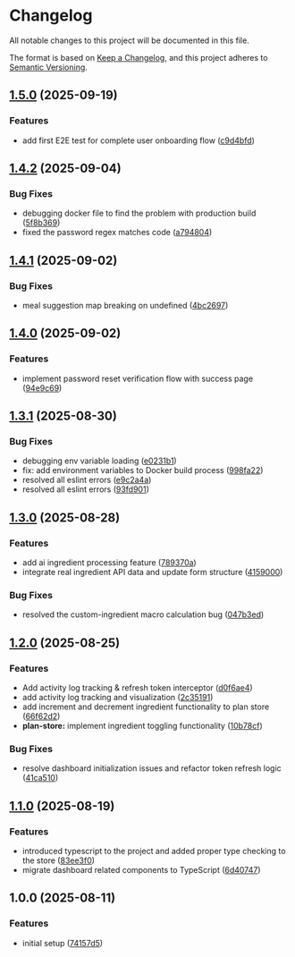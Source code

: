 # Changelog

All notable changes to this project will be documented in this file.

The format is based on [Keep a Changelog](https://keepachangelog.com/en/1.0.0/),
and this project adheres to [Semantic Versioning](https://semver.org/spec/v2.0.0.html).

## [1.5.0](https://github.com/chikrice/chikrice-user-frontend/compare/v1.4.2...v1.5.0) (2025-09-19)


### Features

* add first E2E test for complete user onboarding flow ([c9d4bfd](https://github.com/chikrice/chikrice-user-frontend/commit/c9d4bfd2c6b43afcc1ffc2669469876a92ce8503))

## [1.4.2](https://github.com/chikrice/chikrice-user-frontend/compare/v1.4.1...v1.4.2) (2025-09-04)


### Bug Fixes

* debugging docker file to find the problem with production build ([5f8b369](https://github.com/chikrice/chikrice-user-frontend/commit/5f8b369c6c498b9f23fd37514e1f49510480f9a1))
* fixed the password regex matches code ([a794804](https://github.com/chikrice/chikrice-user-frontend/commit/a794804ce65b08047932cdc324ea15709b9c0e2b))

## [1.4.1](https://github.com/chikrice/chikrice-user-frontend/compare/v1.4.0...v1.4.1) (2025-09-02)


### Bug Fixes

* meal suggestion map breaking on undefined ([4bc2697](https://github.com/chikrice/chikrice-user-frontend/commit/4bc2697e3146c80994c3de5b761b9c25e727af1b))

## [1.4.0](https://github.com/chikrice/chikrice-user-frontend/compare/v1.3.1...v1.4.0) (2025-09-02)


### Features

* implement password reset verification flow with success page ([94e9c69](https://github.com/chikrice/chikrice-user-frontend/commit/94e9c69f0be806aea553b7d46e4a7f9209e78d2e))

## [1.3.1](https://github.com/chikrice/chikrice-user-frontend/compare/v1.3.0...v1.3.1) (2025-08-30)


### Bug Fixes

* debugging env variable loading ([e0231b1](https://github.com/chikrice/chikrice-user-frontend/commit/e0231b137e67dd88265a920075b1c120f6621f8f))
* fix: add environment variables to Docker build process ([998fa22](https://github.com/chikrice/chikrice-user-frontend/commit/998fa2251c73bfba565c03c067d7537a243cd8d0))
* resolved all eslint errors ([e9c2a4a](https://github.com/chikrice/chikrice-user-frontend/commit/e9c2a4a596ddce7d18f78b57ca190b44600cfdc8))
* resolved all eslint errors ([93fd901](https://github.com/chikrice/chikrice-user-frontend/commit/93fd901ed6d9318ecb231ca3a8a9aecb2743295b))

## [1.3.0](https://github.com/chikrice/chikrice-user-frontend/compare/v1.2.0...v1.3.0) (2025-08-28)


### Features

* add ai ingredient processing feature ([789370a](https://github.com/chikrice/chikrice-user-frontend/commit/789370a9a31a5138e6efc81d43d4c928a858c992))
* integrate real ingredient API data and update form structure ([4159000](https://github.com/chikrice/chikrice-user-frontend/commit/4159000a6ebdf644ec0adc07f95d1ec13a505486))


### Bug Fixes

* resolved the custom-ingredient macro calculation bug ([047b3ed](https://github.com/chikrice/chikrice-user-frontend/commit/047b3ed938aa61a41aaacd45106486147d690d9a))

## [1.2.0](https://github.com/chikrice/chikrice-user-frontend/compare/v1.1.0...v1.2.0) (2025-08-25)


### Features

* Add activity log tracking & refresh token interceptor ([d0f6ae4](https://github.com/chikrice/chikrice-user-frontend/commit/d0f6ae495dc652ddce1803e64b17e3799c148cf4))
* add activity log tracking and visualization ([2c35191](https://github.com/chikrice/chikrice-user-frontend/commit/2c35191f6a66eeaf4a33ae8f284bea6d43fe8687))
* add increment and decrement ingredient functionality to plan store ([66f62d2](https://github.com/chikrice/chikrice-user-frontend/commit/66f62d2b86e7c68990cb183a21e79e018373ab7b))
* **plan-store:** implement ingredient toggling functionality ([10b78cf](https://github.com/chikrice/chikrice-user-frontend/commit/10b78cf50f3f69851b92e499033297cfe34e31b6))


### Bug Fixes

* resolve dashboard initialization issues and refactor token refresh logic ([41ca510](https://github.com/chikrice/chikrice-user-frontend/commit/41ca510fa0a50d25998f5843a5fad895a809fdbb))

## [1.1.0](https://github.com/chikrice/chikrice-user-frontend/compare/v1.0.0...v1.1.0) (2025-08-19)


### Features

* introduced typescript to the project and added proper type checking to the store ([83ee3f0](https://github.com/chikrice/chikrice-user-frontend/commit/83ee3f0654ab48ef3b068ecbea34fecc695bcc4d))
* migrate dashboard related components to TypeScript ([6d40747](https://github.com/chikrice/chikrice-user-frontend/commit/6d40747c840370ff5e1f133d22d038d109c31406))

## 1.0.0 (2025-08-11)


### Features

* initial setup ([74157d5](https://github.com/chikrice/chikrice-user-frontend/commit/74157d51d0ce2a8e0e39c1daf169bfe73ead0ac8))
